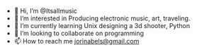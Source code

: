 - 👋 Hi, I’m @Itsallmusic
- 👀 I’m interested in Producing electronic music, art, traveling.
- 🌱 I’m currently learning Unix designing a 3d shooter, Python
- 💞️ I’m looking to collaborate on programming
- 📫 How to reach me jorinabels@gmail.com

<!---
Itsallmusic/Itsallmusic is a ✨ special ✨ repository because its `README.md` (this file) appears on your GitHub profile.
You can click the Preview link to take a look at your changes.
--->
